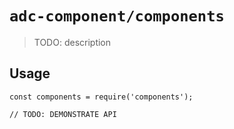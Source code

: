# `adc-component/components`

> TODO: description

## Usage

```
const components = require('components');

// TODO: DEMONSTRATE API
```
